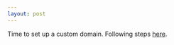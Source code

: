 ```yaml
---
layout: post
---
```

Time to set up a custom domain. Following steps <a href="https://help.github.com/articles/setting-up-a-custom-domain-with-pages">here</a>.
